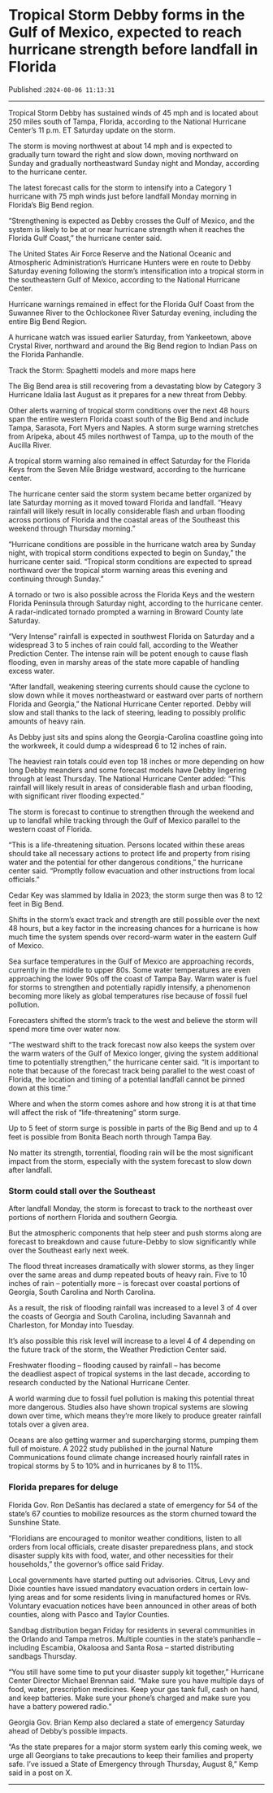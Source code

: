 # Tropical Storm Debby forms in the Gulf of Mexico, expected to reach hurricane strength before landfall in Florida

Published :`2024-08-06 11:13:31`

---

Tropical Storm Debby has sustained winds of 45 mph and is located about 250 miles south of Tampa, Florida, according to the National Hurricane Center’s 11 p.m. ET Saturday update on the storm.

The storm is moving northwest at about 14 mph and is expected to gradually turn toward the right and slow down, moving northward on Sunday and gradually northeastward Sunday night and Monday, according to the hurricane center.

The latest forecast calls for the storm to intensify into a Category 1 hurricane with 75 mph winds just before landfall Monday morning in Florida’s Big Bend region.

“Strengthening is expected as Debby crosses the Gulf of Mexico, and the system is likely to be at or near hurricane strength when it reaches the Florida Gulf Coast,” the hurricane center said.

The United States Air Force Reserve and the National Oceanic and Atmospheric Administration’s Hurricane Hunters were en route to Debby Saturday evening following the storm’s intensification into a tropical storm in the southeastern Gulf of Mexico, according to the National Hurricane Center.

Hurricane warnings remained in effect for the Florida Gulf Coast from the Suwannee River to the Ochlockonee River Saturday evening, including the entire Big Bend Region.

A hurricane watch was issued earlier Saturday, from Yankeetown, above Crystal River, northward and around the Big Bend region to Indian Pass on the Florida Panhandle.

Track the Storm: Spaghetti models and more maps here

The Big Bend area is still recovering from a devastating blow by Category 3 Hurricane Idalia last August as it prepares for a new threat from Debby.

Other alerts warning of tropical storm conditions over the next 48 hours span the entire western Florida coast south of the Big Bend and include Tampa, Sarasota, Fort Myers and Naples. A storm surge warning stretches from Aripeka, about 45 miles northwest of Tampa, up to the mouth of the Aucilla River.

A tropical storm warning also remained in effect Saturday for the Florida Keys from the Seven Mile Bridge westward, according to the hurricane center.

The hurricane center said the storm system became better organized by late Saturday morning as it moved toward Florida and landfall. “Heavy rainfall will likely result in locally considerable flash and urban flooding across portions of Florida and the coastal areas of the Southeast this weekend through Thursday morning.”

“Hurricane conditions are possible in the hurricane watch area by Sunday night, with tropical storm conditions expected to begin on Sunday,” the hurricane center said. “Tropical storm conditions are expected to spread northward over the tropical storm warning areas this evening and continuing through Sunday.”

A tornado or two is also possible across the Florida Keys and the western Florida Peninsula through Saturday night, according to the hurricane center. A radar-indicated tornado prompted a warning in Broward County late Saturday.

“Very Intense” rainfall is expected in southwest Florida on Saturday and a widespread 3 to 5 inches of rain could fall, according to the Weather Prediction Center. The intense rain will be potent enough to cause flash flooding, even in marshy areas of the state more capable of handling excess water.

“After landfall, weakening steering currents should cause the cyclone to slow down while it moves northeastward or eastward over parts of northern Florida and Georgia,” the National Hurricane Center reported. Debby will slow and stall thanks to the lack of steering, leading to possibly prolific amounts of heavy rain.

As Debby just sits and spins along the Georgia-Carolina coastline going into the workweek, it could dump a widespread 6 to 12 inches of rain.

The heaviest rain totals could even top 18 inches or more depending on how long Debby meanders and some forecast models have Debby lingering through at least Thursday. The National Hurricane Center added: “This rainfall will likely result in areas of considerable flash and urban flooding, with significant river flooding expected.”

The storm is forecast to continue to strengthen through the weekend and up to landfall while tracking through the Gulf of Mexico parallel to the western coast of Florida.

“This is a life-threatening situation. Persons located within these areas should take all necessary actions to protect life and property from rising water and the potential for other dangerous conditions,” the hurricane center said. “Promptly follow evacuation and other instructions from local officials.”

Cedar Key was slammed by Idalia in 2023; the storm surge then was 8 to 12 feet in Big Bend.

Shifts in the storm’s exact track and strength are still possible over the next 48 hours, but a key factor in the increasing chances for a hurricane is how much time the system spends over record-warm water in the eastern Gulf of Mexico.

Sea surface temperatures in the Gulf of Mexico are approaching records, currently in the middle to upper 80s. Some water temperatures are even approaching the lower 90s off the coast of Tampa Bay. Warm water is fuel for storms to strengthen and potentially rapidly intensify, a phenomenon becoming more likely as global temperatures rise because of fossil fuel pollution.

Forecasters shifted the storm’s track to the west and believe the storm will spend more time over water now.

“The westward shift to the track forecast now also keeps the system over the warm waters of the Gulf of Mexico longer, giving the system additional time to potentially strengthen,” the hurricane center said. “It is important to note that because of the forecast track being parallel to the west coast of Florida, the location and timing of a potential landfall cannot be pinned down at this time.”

Where and when the storm comes ashore and how strong it is at that time will affect the risk of “life-threatening” storm surge.

Up to 5 feet of storm surge is possible in parts of the Big Bend and up to 4 feet is possible from Bonita Beach north through Tampa Bay.

No matter its strength, torrential, flooding rain will be the most significant impact from the storm, especially with the system forecast to slow down after landfall.

### Storm could stall over the Southeast

After landfall Monday, the storm is forecast to track to the northeast over portions of northern Florida and southern Georgia.

But the atmospheric components that help steer and push storms along are forecast to breakdown and cause future-Debby to slow significantly while over the Southeast early next week.

The flood threat increases dramatically with slower storms, as they linger over the same areas and dump repeated bouts of heavy rain. Five to 10 inches of rain – potentially more – is forecast over coastal portions of Georgia, South Carolina and North Carolina.

As a result, the risk of flooding rainfall was increased to a level 3 of 4 over the coasts of Georgia and South Carolina, including Savannah and Charleston, for Monday into Tuesday.

It’s also possible this risk level will increase to a level 4 of 4 depending on the future track of the storm, the Weather Prediction Center said.

Freshwater flooding – flooding caused by rainfall – has become the deadliest aspect of tropical systems in the last decade, according to research conducted by the National Hurricane Center.

A world warming due to fossil fuel pollution is making this potential threat more dangerous. Studies also have shown tropical systems are slowing down over time, which means they’re more likely to produce greater rainfall totals over a given area.

Oceans are also getting warmer and supercharging storms, pumping them full of moisture. A 2022 study published in the journal Nature Communications found climate change increased hourly rainfall rates in tropical storms by 5 to 10% and in hurricanes by 8 to 11%.

### Florida prepares for deluge

Florida Gov. Ron DeSantis has declared a state of emergency for 54 of the state’s 67 counties to mobilize resources as the storm churned toward the Sunshine State.

“Floridians are encouraged to monitor weather conditions, listen to all orders from local officials, create disaster preparedness plans, and stock disaster supply kits with food, water, and other necessities for their households,” the governor’s office said Friday.

Local governments have started putting out advisories. Citrus, Levy and Dixie counties have issued mandatory evacuation orders in certain low-lying areas and for some residents living in manufactured homes or RVs. Voluntary evacuation notices have been announced in other areas of both counties, along with Pasco and Taylor Counties.

Sandbag distribution began Friday for residents in several communities in the Orlando and Tampa metros. Multiple counties in the state’s panhandle – including Escambia, Okaloosa and Santa Rosa – started distributing sandbags Thursday.

“You still have some time to put your disaster supply kit together,” Hurricane Center Director Michael Brennan said. “Make sure you have multiple days of food, water, prescription medicines. Keep your gas tank full, cash on hand, and keep batteries. Make sure your phone’s charged and make sure you have a battery powered radio.”

Georgia Gov. Brian Kemp also declared a state of emergency Saturday ahead of Debby’s possible impacts.

“As the state prepares for a major storm system early this coming week, we urge all Georgians to take precautions to keep their families and property safe. I’ve issued a State of Emergency through Thursday, August 8,” Kemp said in a post on X.

---

